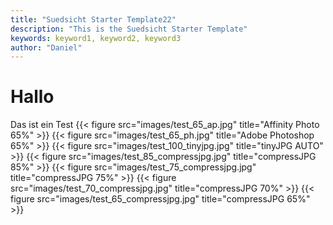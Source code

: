```yaml
---
title: "Suedsicht Starter Template22"
description: "This is the Suedsicht Starter Template"
keywords: keyword1, keyword2, keyword3
author: "Daniel"
---
```

# Hallo

Das ist ein Test
{{< figure src="images/test_65_ap.jpg" title="Affinity Photo 65%" >}}
{{< figure src="images/test_65_ph.jpg" title="Adobe Photoshop 65%" >}}
{{< figure src="images/test_100_tinyjpg.jpg" title="tinyJPG AUTO" >}}
{{< figure src="images/test_85_compressjpg.jpg" title="compressJPG 85%" >}}
{{< figure src="images/test_75_compressjpg.jpg" title="compressJPG 75%" >}}
{{< figure src="images/test_70_compressjpg.jpg" title="compressJPG 70%" >}}
{{< figure src="images/test_65_compressjpg.jpg" title="compressJPG 65%" >}}

